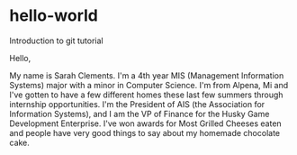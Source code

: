 # hello-world
Introduction to git tutorial

Hello, 

My name is Sarah Clements. I'm a 4th year MIS (Management Information Systems) major with a minor in Computer Science. 
I'm from Alpena, Mi and I've gotten to have a few different homes these last few summers through internship opportunities. 
I'm the President of AIS (the Association for Information Systems), and I am the VP of Finance for the Husky Game Development Enterprise.
I've won awards for Most Grilled Cheeses eaten and people have very good things to say about my homemade chocolate cake.
